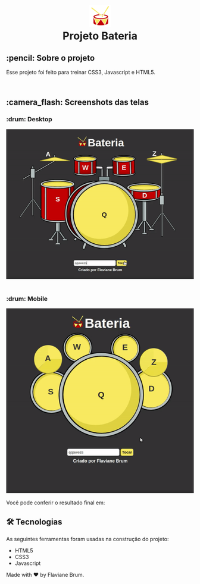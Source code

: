 <h1 align="center">
<br>
<img src="./screens/icone.svg" width="60" height="60" >
<br>
Projeto Bateria
<h2>:pencil: Sobre o projeto</h2>
<p>
 Esse projeto foi feito para treinar CSS3, Javascript e HTML5.
</p>
<br>

<div >
  <h2>:camera_flash: Screenshots das telas</h2>
  <h3  align="left">:drum: Desktop</h3>
  <img   src="./screens/desktop.gif" />
  <br><br>
  <h3 align="left" >:drum: Mobile</h3>
  <img   src="./screens/mobile.gif"  />
 
</div>
<div>
<p>Você pode conferir o resultado final em: 
<a href=""> 
</a>
</p>
</div>

<h2> 🛠 Tecnologias </h2>
As seguintes ferramentas foram usadas na construção do projeto:

- HTML5
- CSS3
- Javascript

Made with :hearts: by Flaviane Brum.
